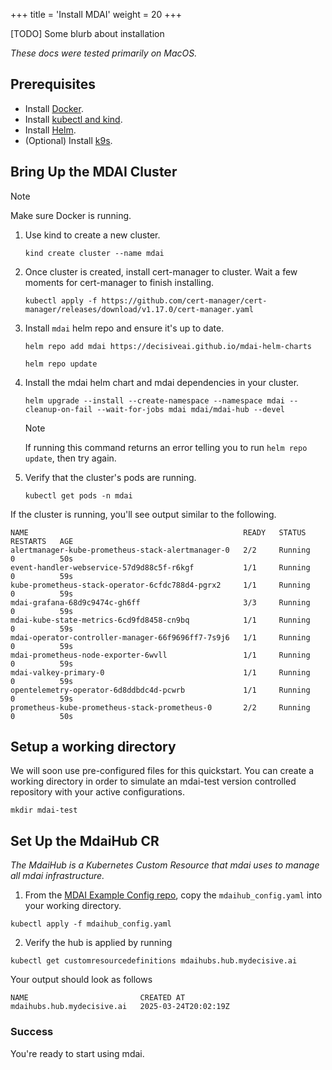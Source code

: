 +++
title = 'Install MDAI'
weight = 20
+++

[TODO] Some blurb about installation

*These docs were tested primarily on MacOS.*

## Prerequisites

- Install [Docker](https://docs.docker.com/desktop/).
- Install [kubectl and kind](https://kubernetes.io/docs/tasks/tools/).
- Install [Helm](https://helm.sh/docs/intro/install/).
- (Optional) Install [k9s](https://k9scli.io/topics/install/).

## Bring Up the MDAI Cluster

> [!NOTE]
> Make sure Docker is running.

1. Use kind to create a new cluster.
    ```
    kind create cluster --name mdai
    ```

2. Once cluster is created, install cert-manager to cluster. Wait a few moments for cert-manager to finish installing.
    ```
    kubectl apply -f https://github.com/cert-manager/cert-manager/releases/download/v1.17.0/cert-manager.yaml
    ```

3. Install `mdai` helm repo and ensure it's up to date.
   ```
   helm repo add mdai https://decisiveai.github.io/mdai-helm-charts

   helm repo update
   ```

4. Install the mdai helm chart and mdai dependencies in your cluster.
   ```
   helm upgrade --install --create-namespace --namespace mdai --cleanup-on-fail --wait-for-jobs mdai mdai/mdai-hub --devel
   ```
   > [!NOTE]
   > If running this command returns an error telling you to run `helm repo update`, then try again.

5. Verify that the cluster's pods are running.
   ```
   kubectl get pods -n mdai
   ```

If the cluster is running, you'll see output similar to the following.

```
NAME                                                READY   STATUS    RESTARTS   AGE
alertmanager-kube-prometheus-stack-alertmanager-0   2/2     Running   0          50s
event-handler-webservice-57d9d88c5f-r6kgf           1/1     Running   0          59s
kube-prometheus-stack-operator-6cfdc788d4-pgrx2     1/1     Running   0          59s
mdai-grafana-68d9c9474c-gh6ff                       3/3     Running   0          59s
mdai-kube-state-metrics-6cd9fd8458-cn9bq            1/1     Running   0          59s
mdai-operator-controller-manager-66f9696ff7-7s9j6   1/1     Running   0          59s
mdai-prometheus-node-exporter-6wvll                 1/1     Running   0          59s
mdai-valkey-primary-0                               1/1     Running   0          59s
opentelemetry-operator-6d8ddbdc4d-pcwrb             1/1     Running   0          59s
prometheus-kube-prometheus-stack-prometheus-0       2/2     Running   0          50s
```

## Setup a working directory

We will soon use pre-configured files for this quickstart. You can create a working directory in order to simulate an mdai-test version controlled repository with your active configurations.

   ```
   mkdir mdai-test
   ```

## Set Up the MdaiHub CR

*The MdaiHub is a Kubernetes Custom Resource that mdai uses to manage all mdai infrastructure.*

1. From the [MDAI Example Config repo](https://github.com/DecisiveAI/configs/blob/main/mdaihub_config.yaml), copy the `mdaihub_config.yaml` into your working directory.

```
kubectl apply -f mdaihub_config.yaml
```

2. Verify the hub is applied by running

```
kubectl get customresourcedefinitions mdaihubs.hub.mydecisive.ai
```

Your output should look as follows
```
NAME                         CREATED AT
mdaihubs.hub.mydecisive.ai   2025-03-24T20:02:19Z
```


### Success

You're ready to start using mdai.
